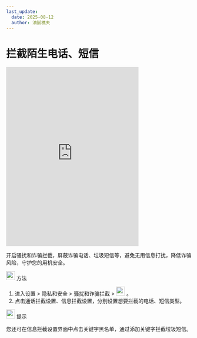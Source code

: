 ```yaml
---
last_update:
  date: 2025-08-12
  author: 油腻樵夫
---
```


# 拦截陌生电话、短信

<iframe src="https://tips-p01-drcn.dbankcdn.cn/MODEL/DOC/C00B030/resource/card/202505110dgxvV/zh-cn/image/video/10044838_f001_blocking.mp4#toolbar=0" scrolling="no" border="0" frameborder="no" framespacing="0" allowfullscreen="true" width="360" height="486"> </iframe>


开启骚扰和诈骗拦截，屏蔽诈骗电话、垃圾短信等，避免无用信息打扰，降低诈骗风险，守护您的用机安全。

<img src="https://tips-p01-drcn.dbankcdn.cn/MODEL/EMUI/C00B030/resource/card/202503041becsx/zh-cn/image/common/buttons/fig_method.png" width="24" height="24"/> 方法

1.  进入设置 > 隐私和安全 > 骚扰和诈骗拦截 > <img src="https://tips-p01-drcn.dbankcdn.cn/MODEL/DOC/C00B030/resource/card/202505110dgxvV/zh-cn/image/common/buttons/phone_ic_more.png" width="24" height="24"/>  。
2.  点击通话拦截设置、信息拦截设置，分别设置想要拦截的电话、短信类型。

<img src="https://tips-p01-drcn.dbankcdn.cn/MODEL/EMUI/C00B030/resource/card/202508300vZjQz/zh-cn/image/common/buttons/fig_tips.png" width="24" height="24"/> 提示

您还可在信息拦截设置界面中点击关键字黑名单，通过添加关键字拦截垃圾短信。